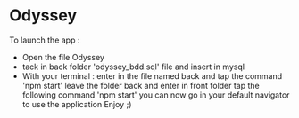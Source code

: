 # Odyssey

To launch the app :
- Open the file Odyssey 
- tack in back folder 'odyssey_bdd.sql' file and insert in mysql
- With your terminal : 
    enter in the file named back and tap the command 'npm start'
    leave the folder back and enter in front folder
    tap the following command 'npm start' 
you can now go in your default navigator to use the application
Enjoy ;)

